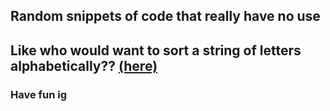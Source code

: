 ## Random snippets of code that really have no use

Like who would want to sort a string of letters alphabetically??
[(here)](https://github.com/kian-g/Random-Code/tree/main/Rearrange%20Letters%20In%20Alphabetical%20Order)
---
### Have fun ig
